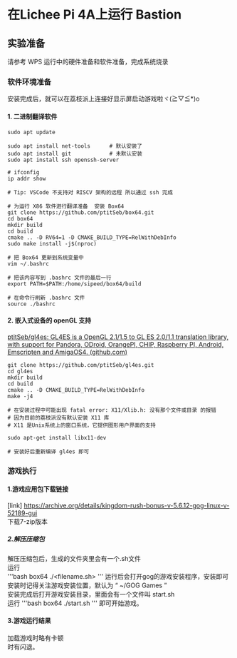 # 在Lichee Pi 4A上运行 Bastion

## 实验准备

请参考 WPS 运行中的硬件准备和软件准备，完成系统烧录

### 软件环境准备

安装完成后，就可以在荔枝派上连接好显示屏启动游戏啦ヾ(≧▽≦*)o

#### 1. 二进制翻译软件

```shell
sudo apt update

sudo apt install net-tools		# 默认安装了
sudo apt install git			# 未默认安装
sudo apt install ssh openssh-server

# ifconfig
ip addr show

# Tip: VSCode 不支持对 RISCV 架构的远程 所以通过 ssh 完成

# 为运行 X86 软件进行翻译准备  安装 Box64
git clone https://github.com/ptitSeb/box64.git
cd box64
mkdir build
cd build
cmake .. -D RV64=1 -D CMAKE_BUILD_TYPE=RelWithDebInfo
sudo make install -j$(nproc)

# 把 Box64 更新到系统变量中
vim ~/.bashrc

# 把该内容写到 .bashrc 文件的最后一行
export PATH=$PATH:/home/sipeed/box64/build

# 在命令行刷新 .bashrc 文件
source ./bashrc
```



#### 2. 嵌入式设备的 openGL 支持

[ptitSeb/gl4es: GL4ES is a OpenGL 2.1/1.5 to GL ES 2.0/1.1 translation library, with support for Pandora, ODroid, OrangePI, CHIP, Raspberry PI, Android, Emscripten and AmigaOS4. (github.com)](https://github.com/ptitSeb/gl4es) 

```shell
git clone https://github.com/ptitSeb/gl4es.git
cd gl4es
mkdir build
cd build
cmake .. -D CMAKE_BUILD_TYPE=RelWithDebInfo
make -j4

# 在安装过程中可能出现 fatal error: X11/Xlib.h: 没有那个文件或目录 的报错
# 因为目前的荔枝派没有默认安装 X11 库
# X11 是Unix系统上的窗口系统，它提供图形用户界面的支持

sudo apt-get install libx11-dev

# 安装好后重新编译 gl4es 即可
```



### 游戏执行
#### 1.游戏应用包下载链接
[link] https://archive.org/details/kingdom-rush-bonus-v-5.6.12-gog-linux-v-52189-gui  
下载7-zip版本
##### 2.解压压缩包
解压压缩包后，生成的文件夹里会有一个.sh文件   
运行   
'''bash
box64 ./<filename.sh>
'''
运行后会打开gog的游戏安装程序，安装即可   
安装时记得关注游戏安装位置，默认为 “ ~/GOG Games ”   
安装完成后打开游戏安装目录，里面会有一个文件叫 start.sh   
运行
'''bash
box64 ./start.sh
'''
即可开始游戏。
#### 3.游戏运行结果
加载游戏时略有卡顿   
时有闪退。  
 
